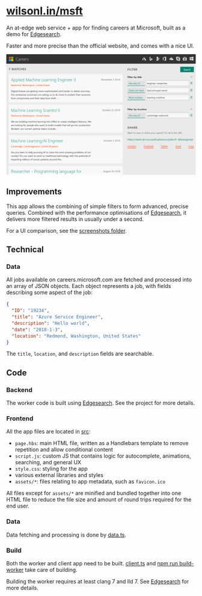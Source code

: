 # [wilsonl.in/msft](https://wilsonl.in/msft)

An at-edge web service + app for finding careers at Microsoft, built as a demo for [Edgesearch](https://github.com/wilsonzlin/edgesearch).

Faster and more precise than the official website, and comes with a nice UI.

![Screenshot of UI](./screenshots/this.png)

## Improvements

This app allows the combining of simple filters to form advanced, precise queries.
Combined with the performance optimisations of [Edgesearch](https://github.com/wilsonzlin/edgesearch), it delivers more filtered results in usually under a second.

For a UI comparison, see the [screenshots folder](./screenshots).

## Technical

### Data

All jobs available on careers.microsoft.com are fetched and processed into an array of JSON objects.
Each object represents a job, with fields describing some aspect of the job:

```json
{
  "ID": "19234",
  "title": "Azure Service Engineer",
  "description": "Hello world",
  "date": "2018-1-3",
  "location": "Redmond, Washington, United States"
}
```

The `title`, `location`, and `description` fields are searchable.

## Code

### Backend

The worker code is built using [Edgesearch](https://github.com/wilsonzlin/edgesearch). See the project for more details.

### Frontend

All the app files are located in [src](./src/):

- `page.hbs`: main HTML file, written as a Handlebars template to remove repetition and allow conditional content
- `script.js`: custom JS that contains logic for autocomplete, animations, searching, and general UX
- `style.css`: styling for the app
- various external libraries and styles
- `assets/*`: files relating to app metadata, such as `favicon.ico`

All files except for `assets/*` are minified and bundled together into one HTML file to reduce the file size and amount of round trips required for the end user.

### Data

Data fetching and processing is done by [data.ts](./build/data/data.ts).

### Build

Both the worker and client app need to be built. [client.ts](./build/client/client.ts) and [npm run build-worker](./build/package.json) take care of building.

Building the worker requires at least clang 7 and lld 7. See [Edgesearch](https://github.com/wilsonzlin/edgesearch) for more details.
